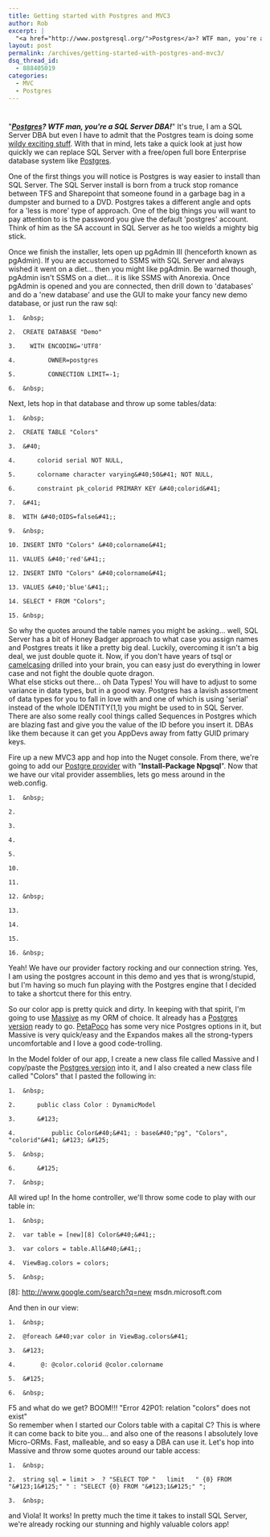 ```yaml
---
title: Getting started with Postgres and MVC3
author: Rob
excerpt: |
  "<a href="http://www.postgresql.org/">Postgres</a>? WTF man, you're a SQL Server DBA!"  It's true, I am a SQL Server DBA but even I have to admit that the Postgres team is doing some wildy exciting stuff.  With that in mind, lets take a quick look at just how quickly we can replace SQL Server with a free/open full bore Enterprise database system like <a href="http://www.postgresql.org/">Postgres</a>.
layout: post
permalink: /archives/getting-started-with-postgres-and-mvc3/
dsq_thread_id:
  - 888405019
categories:
  - MVC
  - Postgres
---
```

# 

"***[Postgres][1]? WTF man, you're a SQL Server DBA!***" It's true, I am a SQL Server DBA but even I have to admit that the Postgres team is doing some [wildy exciting stuff][2]. With that in mind, lets take a quick look at just how quickly we can replace SQL Server with a free/open full bore Enterprise database system like [Postgres][1].

 [1]: http://www.postgresql.org/
 [2]: http://www.postgresql.org/about/featurematrix

One of the first things you will notice is Postgres is way easier to install than SQL Server. The SQL Server install is born from a truck stop romance between TFS and Sharepoint that someone found in a garbage bag in a dumpster and burned to a DVD. Postgres takes a different angle and opts for a 'less is more' type of approach. One of the big things you will want to pay attention to is the password you give the default 'postgres' account. Think of him as the SA account in SQL Server as he too wields a mighty big stick.

Once we finish the installer, lets open up pgAdmin III (henceforth known as pgAdmin). If you are accustomed to SSMS with SQL Server and always wished it went on a diet... then you might like pgAdmin. Be warned though, pgAdmin isn't SSMS on a diet... it is like SSMS with Anorexia. Once pgAdmin is opened and you are connected, then drill down to 'databases' and do a 'new database' and use the GUI to make your fancy new demo database, or just run the raw sql:

    1.  &nbsp;
    
    2.  CREATE DATABASE "Demo"
    
    3.    WITH ENCODING='UTF8'
    
    4.         OWNER=postgres
    
    5.         CONNECTION LIMIT=-1;
    
    6.  &nbsp;

Next, lets hop in that database and throw up some tables/data:

    1.  &nbsp;
    
    2.  CREATE TABLE "Colors"
    
    3.  &#40;
    
    4.  	colorid serial NOT NULL,
    
    5.  	colorname character varying&#40;50&#41; NOT NULL,
    
    6.  	constraint pk_colorid PRIMARY KEY &#40;colorid&#41;
    
    7.  &#41;
    
    8.  WITH &#40;OIDS=false&#41;;
    
    9.  &nbsp;
    
    10. INSERT INTO "Colors" &#40;colorname&#41;
    
    11. VALUES &#40;'red'&#41;;
    
    12. INSERT INTO "Colors" &#40;colorname&#41;
    
    13. VALUES &#40;'blue'&#41;;
    
    14. SELECT * FROM "Colors";
    
    15. &nbsp;

So why the quotes around the table names you might be asking... well, SQL Server has a bit of Honey Badger approach to what case you assign names and Postgres treats it like a pretty big deal. Luckily, overcoming it isn't a big deal, we just double quote it. Now, if you don't have years of tsql or [camelcasing][3] drilled into your brain, you can easy just do everything in lower case and not fight the double quote dragon.  
What else sticks out there... oh Data Types! You will have to adjust to some variance in data types, but in a good way. Postgres has a lavish assortment of data types for you to fall in love with and one of which is using 'serial' instead of the whole IDENTITY(1,1) you might be used to in SQL Server. There are also some really cool things called Sequences in Postgres which are blazing fast and give you the value of the ID before you insert it. DBAs like them because it can get you AppDevs away from fatty GUID primary keys.

 [3]: http://en.wikipedia.org/wiki/CamelCase

Fire up a new MVC3 app and hop into the Nuget console. From there, we're going to add our [Postgre provider][4] with "**Install-Package Npgsql**". Now that we have our vital provider assemblies, lets go mess around in the web.config.

 [4]: http://www.nuget.org/List/Packages/Npgsql

    1.  &nbsp;
    
    2.  
    
    3.  	
    
    4.  		
    
    5.  			
    
    10. 		
    
    11. 	
    
    12. &nbsp;
    
    13. 	
    
    14. 		
    
    15. 	
    
    16. &nbsp;

Yeah! We have our provider factory rocking and our connection string. Yes, I am using the postgres account in this demo and yes that is wrong/stupid, but I'm having so much fun playing with the Postgres engine that I decided to take a shortcut there for this entry.

So our color app is pretty quick and dirty. In keeping with that spirit, I'm going to use [Massive][5] as my ORM of choice. It already has a [Postgres version][6] ready to go. [PetaPoco][7] has some very nice Postgres options in it, but Massive is very quick/easy and the Expandos makes all the strong-typers uncomfortable and I love a good code-trolling.

 [5]: https://github.com/robconery/massive
 [6]: https://github.com/robconery/massive/blob/master/Massive.PostgreSQL.cs
 [7]: https://github.com/toptensoftware/petapoco

In the Model folder of our app, I create a new class file called Massive and I copy/paste the [Postgres version][6] into it, and I also created a new class file called "Colors" that I pasted the following in:

    1.  &nbsp;
    
    2.  	public class Color : DynamicModel
    
    3.  	&#123;
    
    4.  		public Color&#40;&#41; : base&#40;"pg", "Colors", "colorid"&#41; &#123; &#125;
    
    5.  &nbsp;
    
    6.  	&#125;
    
    7.  &nbsp;

All wired up! In the home controller, we'll throw some code to play with our table in:

    1.  &nbsp;
    
    2.  var table = [new][8] Color&#40;&#41;;
    
    3.  var colors = table.All&#40;&#41;;
    
    4.  ViewBag.colors = colors;
    
    5.  &nbsp;

 [8]: http://www.google.com/search?q=new msdn.microsoft.com

And then in our view:

    1.  &nbsp;
    
    2.  @foreach &#40;var color in ViewBag.colors&#41;
    
    3.  &#123; 
    
    4.  	 @: @color.colorid @color.colorname
    
    5.  &#125;
    
    6.  &nbsp;

F5 and what do we get? BOOM!!! "Error 42P01: relation "colors" does not exist"  
So remember when I started our Colors table with a capital C? This is where it can come back to bite you... and also one of the reasons I absolutely love Micro-ORMs. Fast, malleable, and so easy a DBA can use it. Let's hop into Massive and throw some quotes around our table access:

    1.  &nbsp;
    
    2.  string sql = limit >  ? "SELECT TOP "   limit   " {0} FROM "&#123;1&#125;" " : "SELECT {0} FROM "&#123;1&#125;" ";
    
    3.  &nbsp;

and Viola! It works! In pretty much the time it takes to install SQL Server, we're already rocking our stunning and highly valuable colors app!